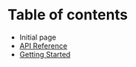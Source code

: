 # Table of contents

* Initial page
* [API Reference](api-reference.md)
* [Getting Started](getting-started.md)

